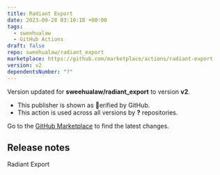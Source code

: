 ```yaml
---
title: Radiant Export
date: 2023-09-28 03:10:18 +00:00
tags:
  - sweehualaw
  - GitHub Actions
draft: false
repo: sweehualaw/radiant_export
marketplace: https://github.com/marketplace/actions/radiant-export
version: v2
dependentsNumber: "?"
---
```



Version updated for **sweehualaw/radiant_export** to version **v2**.
- This publisher is shown as erified by GitHub.
- This action is used across all versions by **?** repositories.

Go to the [GitHub Marketplace](https://github.com/marketplace/actions/radiant-export) to find the latest changes.

## Release notes

Radiant Export
